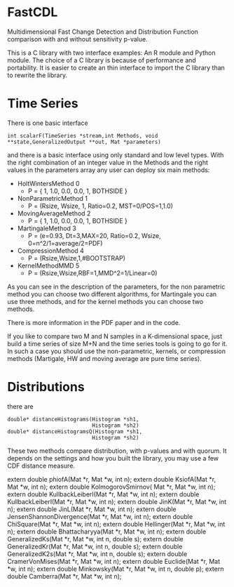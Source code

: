 # FastCDL

Multidimensional Fast Change Detection and Distribution Function
comparison with and without sensitivity p-value.


This is a C library with two interface examples: An R module and
Python module. The choice of a C library is because of performance and
portability. It is easier to create an thin interface to import the C
library than to rewrite the library.

# Time Series

There is one basic interface 

    int scalarF(TimeSeries *stream,int Methods, void **state,GeneralizedOutput **out, Mat *parameters)

and there is a basic interface using only standard and low level
types. With the right combination of an integer value in the Methods
and the right values in the parameters array any user can deploy six
main methods:


* HoltWintersMethod       0
  * P = { 1, 1.0, 0.0, 0.0, 1, BOTHSIDE }
* NonParametricMethod     1
  * P = (Rsize, Wsize, 1, Ratio=0.2, MST=0/POS=1,1.0)
* MovingAverageMethod     2
  * P = { 1, 1.0, 0.0, 0.0, 1, BOTHSIDE }
* MartingaleMethod        3
  * P = (e=0.93, Dt=3,MAX=20, Ratio=0.2, Wsize, 0=n^2/1=average/2=PDF)
* CompressionMethod       4
  * P = (Rsize,Wsize,1,#BOOTSTRAP)
* KernelMethodMMD         5
  * P = (Rsize,Wsize,RBF=1,MMD^2=1/Linear=0)

As you can see in the description of the parameters, for the non
parametric method you can choose two different algorithms, for
Martingale you can use three methods, and for the kernel methods you
can choose two methods.

There is more information in the PDF paper and in the code. 

If you like to compare two M and N samples in a K-dimensional space,
just build a time series of size M+N and the time series tools is
going to go for it. In such a case you should use the non-parametric,
kernels, or compression methods (Martigale, HW and moving average are
pure time series).


# Distributions

there are 

    double* distanceHistograms(Histogram *sh1,
                               Histogram *sh2)
    double* distanceHistogramsQ(Histogram *sh1,
                               Histogram *sh2)


These two methods compare distribution, with p-values and with quorum.
It depends on the settings and how you built the library, you may use
a few CDF distance measure.

  extern double phiofA(Mat *r, Mat *w, int n);
  extern double KsiofA(Mat *r, Mat *w, int n);
  extern double KolmogorovSmirnov(  Mat *r, Mat *w, int n);
  extern double KullbackLeiberI(Mat *r, Mat *w, int n);
  extern double KullbackLeiberI(Mat *r, Mat *w, int n);
  extern double JinK(Mat *r, Mat *w, int n);
  extern double JinL(Mat *r, Mat *w, int n);
  extern double JensenShannonDivergence(Mat *r, Mat *w, int n);
  extern double ChiSquare(Mat *r, Mat *w, int n);
  extern double Hellinger(Mat *r, Mat *w, int n);
  extern double Bhattacharyya(Mat *r, Mat *w, int n);
  extern double GeneralizedKs(Mat *r, Mat *w, int n, double s);
  extern double GeneralizedKr(Mat *r, Mat *w, int n, double s);
  extern double GeneralizedK2s(Mat *r, Mat *w, int n, double s);
  extern double CramerVonMises(Mat *r, Mat *w, int n);
  extern double Euclide(Mat *r, Mat *w, int n);
  extern double Minkowsky(Mat *r, Mat *w, int n, double p);
  extern double Camberra(Mat *r, Mat *w, int n); 
